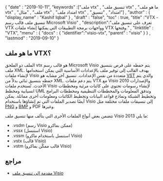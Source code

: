 {
  "date" : "2019-10-11",
  "keywords" :["ملف vtx" , "تنسيق ملف vtx" , "ما هو ملف vtx" , "ملف" , "مثال vtx" , "امتداد ملف vtx" , "امتداد" , "تنسيق"] ,
  "author" : {
    "display_name" : "Kashif Iqbal"
} ,
  "draft" : "false",
  "toc" : true,
  "title" :"VTX - تنسيق ملف قالب رسم Microsoft Visio" ,
  "description":"تعرف على تنسيق ملف VTX وواجهات برمجة التطبيقات التي يمكنها إنشاء ملفات VTX وفتحها." ,
  "linktitle" : "VTX",
  "menu" : {
    "docs" : {
	  "identifier":"visio-vtx",
      "parent" : "visio"
}
} ,
  "lastmod" : "2019-09-10"
}

## ما هو ملف VTX؟

الملف ذو الملحق vtx هو قالب رسم Microsoft Visio يتم حفظه على قرص بتنسيق ملف XML. يهدف القالب إلى توفير ملف بالإعدادات الأساسية التي يمكن استخدامها لإنشاء ملفات Visio متعددة من نفس الإعدادات. تنسيق آخر مشابه هو [VST](/ar/image/vst/) والذي يتم حفظه بتنسيق ثنائي بدلاً من XML. يتم دعم ملفات VTX مع Visio 2010 والإصدارات الأحدث. تُستخدم ملفات Visio لإنشاء رسومات تحتوي على كائنات مرئية ومخططات انسيابية ومخطط UML وتدفق المعلومات والمخططات التنظيمية ومخططات البرامج وتخطيط الشبكة ونماذج قواعد البيانات وتخطيط الكائنات ومعلومات أخرى مماثلة. يمكن أيضًا تصدير الملفات التي تم إنشاؤها باستخدام Visio إلى تنسيقات ملفات مختلفة مثل [PNG](/ar/image/png/) و [BMP](/ar/image/bmp/) و PDF وغيرها.

تتضمن بعض أنواع الملفات الأخرى التي يتألف منها تنسيق ملف Visio 2013 ما يلي:

* .vsdm (رسم Visio ممكن بماكرو)
* .vssx (استنسل Visio)
* .vssm (استنسل باستخدام ماكرو Visio)
* .vstx (قالب Visio)
* .vstm (قالب ممكّن بماكرو Visio)

## مراجع ##

* [مقدمة إلى تنسيق ملف Visio](https://docs.microsoft.com/en-us/office/client-developer/visio/introduction-to-the-visio-file-formatvsdx)

